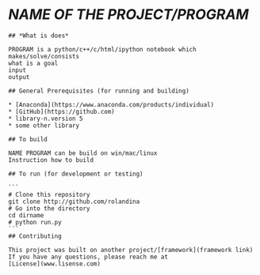 # *NAME OF THE PROJECT/PROGRAM* 

    ## *What is does*

    PROGRAM is a python/c++/c/html/ipython notebook which makes/solve/consists
    what is a goal
    input
    output 

    ## General Prerequisites (for running and building)

    * [Anaconda](https://www.anaconda.com/products/individual)
    * [GitHub](https://github.com)
    * library-n.version 5
    * some other library

    ## To build

    NAME PROGRAM can be build on win/mac/linux
    Instruction how to build

    ## To run (for development or testing)

    ```
    # Clone this repository 
    git clone http://github.com/rolandina
    # Go into the directory
    cd dirname
    # python run.py
    ```
    ## Contributing

    This project was built on another project/[framework](framework link)
    If you have any questions, please reach me at 
    [License](www.lisense.com)